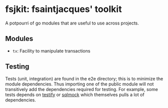 # fsjkit: fsaintjacques' toolkit

A potpourri of go modules that are useful to use across projects.

## Modules

- `tx`: Facility to manipulate transactions


## Testing

Tests (unit, integration) are found in the e2e directory; this is to
minimize the module dependencies. Thus importing one of the public
module will not transitively add the dependencies required for testing. For 
example, some tests depends on [testify](https://github.com/stretchr/testify) or 
[sqlmock](https://github.com/DATA-DOG/go-sqlmock) which themselves pulls a lot of 
dependencies.